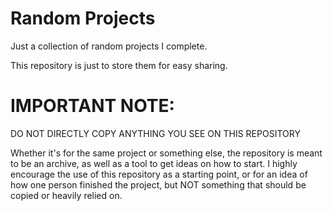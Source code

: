 # Random Projects
Just a collection of random projects I complete.

This repository is just to store them for easy sharing.

# IMPORTANT NOTE:
DO NOT DIRECTLY COPY ANYTHING YOU SEE ON THIS REPOSITORY

Whether it's for the same project or something else, the repository is meant to be an archive, as well as a tool to get ideas on how to start.
I highly encourage the use of this repository as a starting point, or for an idea of how one person finished the project, but NOT something that should be copied or heavily relied on.
